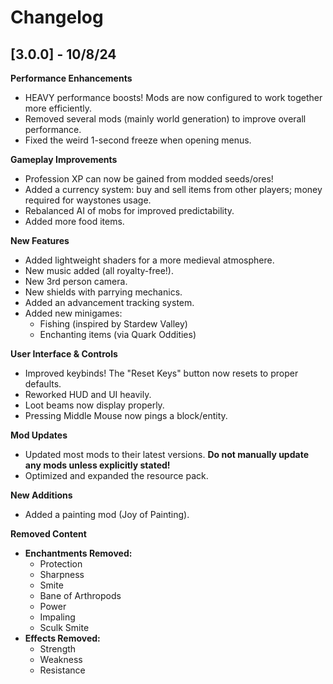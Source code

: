 # Changelog

## [3.0.0] - 10/8/24

**Performance Enhancements**
- HEAVY performance boosts! Mods are now configured to work together more efficiently.
- Removed several mods (mainly world generation) to improve overall performance.
- Fixed the weird 1-second freeze when opening menus.

**Gameplay Improvements**
- Profession XP can now be gained from modded seeds/ores!
- Added a currency system: buy and sell items from other players; money required for waystones usage.
- Rebalanced AI of mobs for improved predictability.
- Added more food items.

**New Features**
- Added lightweight shaders for a more medieval atmosphere.
- New music added (all royalty-free!).
- New 3rd person camera.
- New shields with parrying mechanics.
- Added an advancement tracking system.
- Added new minigames:
  - Fishing (inspired by Stardew Valley)
  - Enchanting items (via Quark Oddities)

**User Interface & Controls**
- Improved keybinds! The "Reset Keys" button now resets to proper defaults.
- Reworked HUD and UI heavily.
- Loot beams now display properly.
- Pressing Middle Mouse now pings a block/entity.

**Mod Updates**
- Updated most mods to their latest versions. **Do not manually update any mods unless explicitly stated!**
- Optimized and expanded the resource pack.

**New Additions**
- Added a painting mod (Joy of Painting).
  
**Removed Content**
- **Enchantments Removed:**
  - Protection
  - Sharpness
  - Smite
  - Bane of Arthropods
  - Power
  - Impaling
  - Sculk Smite
- **Effects Removed:**
  - Strength
  - Weakness
  - Resistance
